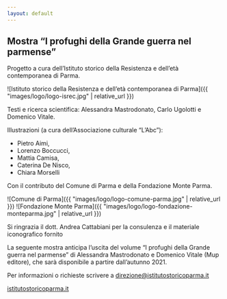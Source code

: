 ```yaml
---
layout: default
---
```


## Mostra “I profughi della Grande guerra nel parmense”


Progetto a cura dell’Istituto storico della Resistenza e dell’età contemporanea di Parma.

![Istituto storico della Resistenza e dell’età contemporanea di Parma]({{ "images/logo/logo-isrec.jpg" | relative_url }})


Testi e ricerca scientifica: Alessandra Mastrodonato, Carlo Ugolotti e Domenico Vitale.

Illustrazioni (a cura dell’Associazione culturale “L’Abc”): 
- Pietro Aimi, 
- Lorenzo Boccucci, 
- Mattia Camisa, 
- Caterina De Nisco, 
- Chiara Morselli


Con il contributo del Comune di Parma e della Fondazione Monte Parma.

![Comune di Parma]({{ "images/logo/logo-comune-parma.jpg" | relative_url }})
![Fondazione Monte Parma]({{ "images/logo/logo-fondazione-monteparma.jpg" | relative_url }})

Si ringrazia il dott. Andrea Cattabiani per la consulenza e il materiale iconografico fornito

La seguente mostra anticipa l’uscita del volume 
“I profughi della Grande guerra nel parmense” di 
Alessandra Mastrodonato e Domenico Vitale (Mup editore), 
che sarà disponibile a partire dall’autunno 2021.

Per informazioni o richieste scrivere a 
[direzione@istitutostoricoparma.it](mailto:direzione@istitutostoricoparma.it)

[istitutostoricoparma.it](http://www.istitutostoricoparma.it) 
